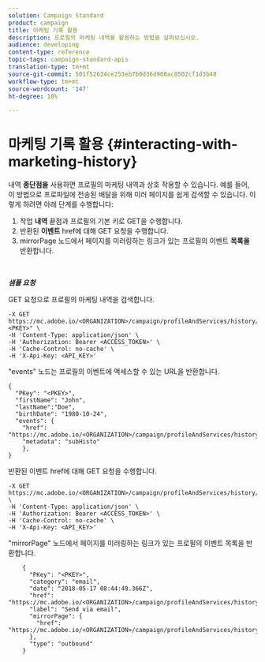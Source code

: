 ```yaml
---
solution: Campaign Standard
product: campaign
title: 마케팅 기록 활용
description: 프로필의 마케팅 내역을 활용하는 방법을 살펴보십시오.
audience: developing
content-type: reference
topic-tags: campaign-standard-apis
translation-type: tm+mt
source-git-commit: 501f52624ce253eb7b0d36d908ac8502cf1d3b48
workflow-type: tm+mt
source-wordcount: '147'
ht-degree: 10%

---
```



# 마케팅 기록 활용 {#interacting-with-marketing-history}

내역 **종단점을** 사용하면 프로필의 마케팅 내역과 상호 작용할 수 있습니다.
예를 들어, 이 방법으로 프로파일에 전송된 배달을 위해 미러 페이지를 쉽게 검색할 수 있습니다. 이렇게 하려면 아래 단계를 수행합니다:

1. 작업 **내역** 끝점과 프로필의 기본 키로 GET을 수행합니다.
1. 반환된 **이벤트** href에 대해 GET 요청을 수행합니다.
1. mirrorPage 노드에서 페이지를 미러링하는 링크가 있는 프로필의 이벤트 **목록을** 반환합니다.

<br/>

***샘플 요청***

GET 요청으로 프로필의 마케팅 내역을 검색합니다.

```
-X GET https://mc.adobe.io/<ORGANIZATION>/campaign/profileAndServices/history/"<PKEY>" \
-H 'Content-Type: application/json' \
-H 'Authorization: Bearer <ACCESS_TOKEN>' \
-H 'Cache-Control: no-cache' \
-H 'X-Api-Key: <API_KEY>'
```

&quot;events&quot; 노드는 프로필의 이벤트에 액세스할 수 있는 URL을 반환합니다.

```
{
  "PKey": "<PKEY>",
  "firstName": "John",
  "lastName":"Doe",
  "birthDate": "1980-10-24",
  "events": {
    "href": "https://mc.adobe.io/<ORGANIZATION>/campaign/profileAndServices/history/<PKEY>/events/",
    "metadata": "subHisto"
    },
}
```

반환된 이벤트 href에 대해 GET 요청을 수행합니다.

```
-X GET https://mc.adobe.io/<ORGANIZATION>/campaign/profileAndServices/history/<PKEY>/events \
-H 'Content-Type: application/json' \
-H 'Authorization: Bearer <ACCESS_TOKEN>' \
-H 'Cache-Control: no-cache' \
-H 'X-Api-Key: <API_KEY>'
```

&quot;mirrorPage&quot; 노드에서 페이지를 미러링하는 링크가 있는 프로필의 이벤트 목록을 반환합니다.

```
    {
      "PKey": "<PKEY>",
      "category": "email",
      "date": "2018-05-17 08:44:49.366Z",
      "href": "https://mc.adobe.io/<ORGANIZATION>/campaign/profileAndServices/history/<PKEY>/events/<PKEY>",
      "label": "Send via email",
      "mirrorPage": {
        "href": "https://mc.adobe.io/<ORGANIZATION>/campaign/profileAndServices/history/<PKEY>/events/<PKEY>/mirrorPage/"
      },
      "type": "outbound"
    }
```

